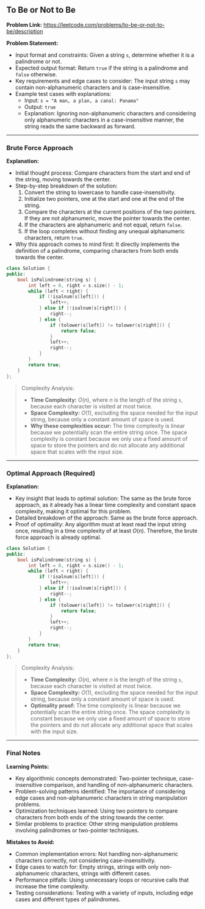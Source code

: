 ## To Be or Not to Be
**Problem Link:** https://leetcode.com/problems/to-be-or-not-to-be/description

**Problem Statement:**
- Input format and constraints: Given a string `s`, determine whether it is a palindrome or not. 
- Expected output format: Return `true` if the string is a palindrome and `false` otherwise.
- Key requirements and edge cases to consider: The input string `s` may contain non-alphanumeric characters and is case-insensitive.
- Example test cases with explanations: 
    - Input: `s = "A man, a plan, a canal: Panama"`
    - Output: `true`
    - Explanation: Ignoring non-alphanumeric characters and considering only alphanumeric characters in a case-insensitive manner, the string reads the same backward as forward.

---

### Brute Force Approach

**Explanation:**
- Initial thought process: Compare characters from the start and end of the string, moving towards the center.
- Step-by-step breakdown of the solution:
    1. Convert the string to lowercase to handle case-insensitivity.
    2. Initialize two pointers, one at the start and one at the end of the string.
    3. Compare the characters at the current positions of the two pointers. If they are not alphanumeric, move the pointer towards the center.
    4. If the characters are alphanumeric and not equal, return `false`.
    5. If the loop completes without finding any unequal alphanumeric characters, return `true`.
- Why this approach comes to mind first: It directly implements the definition of a palindrome, comparing characters from both ends towards the center.

```cpp
class Solution {
public:
    bool isPalindrome(string s) {
        int left = 0, right = s.size() - 1;
        while (left < right) {
            if (!isalnum(s[left])) {
                left++;
            } else if (!isalnum(s[right])) {
                right--;
            } else {
                if (tolower(s[left]) != tolower(s[right])) {
                    return false;
                }
                left++;
                right--;
            }
        }
        return true;
    }
};
```

> Complexity Analysis:
> - **Time Complexity:** $O(n)$, where $n$ is the length of the string `s`, because each character is visited at most twice.
> - **Space Complexity:** $O(1)$, excluding the space needed for the input string, because only a constant amount of space is used.
> - **Why these complexities occur:** The time complexity is linear because we potentially scan the entire string once. The space complexity is constant because we only use a fixed amount of space to store the pointers and do not allocate any additional space that scales with the input size.

---

### Optimal Approach (Required)

**Explanation:**
- Key insight that leads to optimal solution: The same as the brute force approach, as it already has a linear time complexity and constant space complexity, making it optimal for this problem.
- Detailed breakdown of the approach: Same as the brute force approach.
- Proof of optimality: Any algorithm must at least read the input string once, resulting in a time complexity of at least $O(n)$. Therefore, the brute force approach is already optimal.

```cpp
class Solution {
public:
    bool isPalindrome(string s) {
        int left = 0, right = s.size() - 1;
        while (left < right) {
            if (!isalnum(s[left])) {
                left++;
            } else if (!isalnum(s[right])) {
                right--;
            } else {
                if (tolower(s[left]) != tolower(s[right])) {
                    return false;
                }
                left++;
                right--;
            }
        }
        return true;
    }
};
```

> Complexity Analysis:
> - **Time Complexity:** $O(n)$, where $n$ is the length of the string `s`, because each character is visited at most twice.
> - **Space Complexity:** $O(1)$, excluding the space needed for the input string, because only a constant amount of space is used.
> - **Optimality proof:** The time complexity is linear because we potentially scan the entire string once. The space complexity is constant because we only use a fixed amount of space to store the pointers and do not allocate any additional space that scales with the input size.

---

### Final Notes

**Learning Points:**
- Key algorithmic concepts demonstrated: Two-pointer technique, case-insensitive comparison, and handling of non-alphanumeric characters.
- Problem-solving patterns identified: The importance of considering edge cases and non-alphanumeric characters in string manipulation problems.
- Optimization techniques learned: Using two pointers to compare characters from both ends of the string towards the center.
- Similar problems to practice: Other string manipulation problems involving palindromes or two-pointer techniques.

**Mistakes to Avoid:**
- Common implementation errors: Not handling non-alphanumeric characters correctly, not considering case-insensitivity.
- Edge cases to watch for: Empty strings, strings with only non-alphanumeric characters, strings with different cases.
- Performance pitfalls: Using unnecessary loops or recursive calls that increase the time complexity.
- Testing considerations: Testing with a variety of inputs, including edge cases and different types of palindromes.